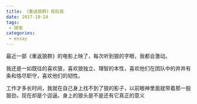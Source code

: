 ```yaml
---
title: 《重返狼群》观后感
date: 2017-10-24
tags:
 - 随笔    
categories: 
 - essay
---
```


最近一部《重返狼群》的电影上映了，每次听到狼的字眼，我都会激动。

我还是一如既往的喜欢狼，喜欢狼独立、理智的本性，喜欢他们在团队中的井井有条和恪尽职守，喜欢他们的韧性。

工作才多长时间，我就在自己身上找不到了狼的影子，以前眼神里面就带着那一股狠劲，现在却是个逗逼。身上的狼头是不是还有它真正的意义